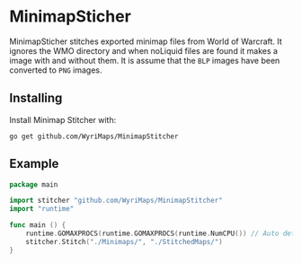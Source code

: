 MinimapSticher
==============

MinimapSticher stitches exported minimap files from World of Warcraft. It ignores the WMO directory and when noLiquid files are found it makes a image with and without them. It is assume that the `BLP` images have been converted to `PNG` images.

## Installing

Install Minimap Stitcher with:

    go get github.com/WyriMaps/MinimapStitcher

## Example

```go
package main

import stitcher "github.com/WyriMaps/MinimapStitcher"
import "runtime"

func main () {
    runtime.GOMAXPROCS(runtime.GOMAXPROCS(runtime.NumCPU()) // Auto detects the number of cores to use
	stitcher.Stitch("./Minimaps/", "./StitchedMaps/")
}

```

